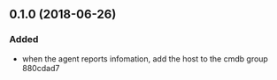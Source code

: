 

## 0.1.0 (2018-06-26)

### Added
- when the agent reports infomation, add the host to the cmdb group 880cdad7

